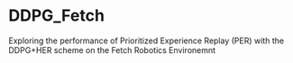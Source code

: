 # DDPG_Fetch
Exploring the performance of Prioritized Experience Replay (PER) with the DDPG+HER scheme on the Fetch Robotics Environemnt
